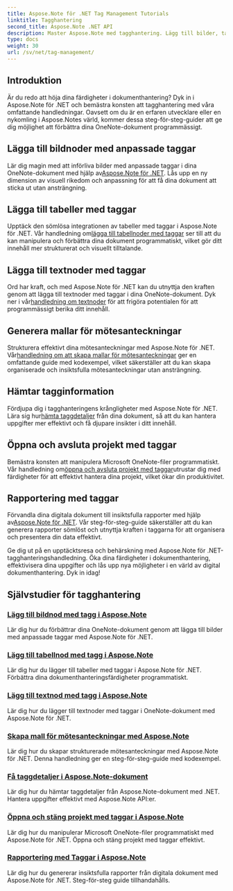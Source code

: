 ```yaml
---
title: Aspose.Note för .NET Tag Management Tutorials
linktitle: Tagghantering
second_title: Aspose.Note .NET API
description: Master Aspose.Note med tagghantering. Lägg till bilder, tabeller, textnoder och generera mötesanteckningar. Hämta taggdetaljer och förbättra dokumentmanipulationen.
type: docs
weight: 30
url: /sv/net/tag-management/
---
```


## Introduktion

Är du redo att höja dina färdigheter i dokumenthantering? Dyk in i Aspose.Note för .NET och bemästra konsten att tagghantering med våra omfattande handledningar. Oavsett om du är en erfaren utvecklare eller en nykomling i Aspose.Notes värld, kommer dessa steg-för-steg-guider att ge dig möjlighet att förbättra dina OneNote-dokument programmässigt.

## Lägga till bildnoder med anpassade taggar
 Lär dig magin med att införliva bilder med anpassade taggar i dina OneNote-dokument med hjälp av[Aspose.Note för .NET](./add-image-node-tag/). Lås upp en ny dimension av visuell rikedom och anpassning för att få dina dokument att sticka ut utan ansträngning.

## Lägga till tabeller med taggar
 Upptäck den sömlösa integrationen av tabeller med taggar i Aspose.Note för .NET. Vår handledning om[lägga till tabellnoder med taggar](./add-table-node-tag/) ser till att du kan manipulera och förbättra dina dokument programmatiskt, vilket gör ditt innehåll mer strukturerat och visuellt tilltalande.

## Lägga till textnoder med taggar
Ord har kraft, och med Aspose.Note för .NET kan du utnyttja den kraften genom att lägga till textnoder med taggar i dina OneNote-dokument. Dyk ner i vår[handledning om textnoder](./add-text-node-tag/) för att frigöra potentialen för att programmässigt berika ditt innehåll.

## Generera mallar för mötesanteckningar
 Strukturera effektivt dina mötesanteckningar med Aspose.Note för .NET. Vår[handledning om att skapa mallar för mötesanteckningar](./generate-template-meeting-notes/) ger en omfattande guide med kodexempel, vilket säkerställer att du kan skapa organiserade och insiktsfulla mötesanteckningar utan ansträngning.

## Hämtar tagginformation
 Fördjupa dig i tagghanteringens krångligheter med Aspose.Note för .NET. Lära sig hur[hämta taggdetaljer](./get-tag-details/) från dina dokument, så att du kan hantera uppgifter mer effektivt och få djupare insikter i ditt innehåll.

## Öppna och avsluta projekt med taggar
 Bemästra konsten att manipulera Microsoft OneNote-filer programmatiskt. Vår handledning om[öppna och avsluta projekt med taggar](./open-close-projects-tags/)utrustar dig med färdigheter för att effektivt hantera dina projekt, vilket ökar din produktivitet.

## Rapportering med taggar
 Förvandla dina digitala dokument till insiktsfulla rapporter med hjälp av[Aspose.Note för .NET](./reporting-tags/). Vår steg-för-steg-guide säkerställer att du kan generera rapporter sömlöst och utnyttja kraften i taggarna för att organisera och presentera din data effektivt.

Ge dig ut på en upptäcktsresa och behärskning med Aspose.Note för .NET-tagghanteringshandledning. Öka dina färdigheter i dokumenthantering, effektivisera dina uppgifter och lås upp nya möjligheter i en värld av digital dokumenthantering. Dyk in idag!
## Självstudier för tagghantering
### [Lägg till bildnod med tagg i Aspose.Note](./add-image-node-tag/)
Lär dig hur du förbättrar dina OneNote-dokument genom att lägga till bilder med anpassade taggar med Aspose.Note för .NET.
### [Lägg till tabellnod med tagg i Aspose.Note](./add-table-node-tag/)
Lär dig hur du lägger till tabeller med taggar i Aspose.Note för .NET. Förbättra dina dokumenthanteringsfärdigheter programmatiskt.
### [Lägg till textnod med tagg i Aspose.Note](./add-text-node-tag/)
Lär dig hur du lägger till textnoder med taggar i OneNote-dokument med Aspose.Note för .NET.
### [Skapa mall för mötesanteckningar med Aspose.Note](./generate-template-meeting-notes/)
Lär dig hur du skapar strukturerade mötesanteckningar med Aspose.Note för .NET. Denna handledning ger en steg-för-steg-guide med kodexempel.
### [Få taggdetaljer i Aspose.Note-dokument](./get-tag-details/)
Lär dig hur du hämtar taggdetaljer från Aspose.Note-dokument med .NET. Hantera uppgifter effektivt med Aspose.Note API:er.
### [Öppna och stäng projekt med taggar i Aspose.Note](./open-close-projects-tags/)
Lär dig hur du manipulerar Microsoft OneNote-filer programmatiskt med Aspose.Note för .NET. Öppna och stäng projekt med taggar effektivt.
### [Rapportering med Taggar i Aspose.Note](./reporting-tags/)
Lär dig hur du genererar insiktsfulla rapporter från digitala dokument med Aspose.Note för .NET. Steg-för-steg guide tillhandahålls.